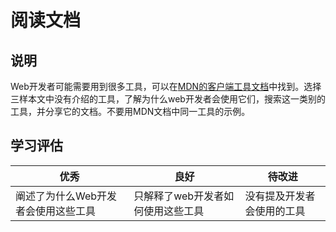 # 阅读文档

## 说明

Web开发者可能需要用到很多工具，可以在[MDN的客户端工具文档](https://developer.mozilla.org/zh-CN/docs/Learn/Tools_and_testing/Understanding_client-side_tools/Overview)中找到。选择三样本文中没有介绍的工具，了解为什么web开发者会使用它们，搜索这一类别的工具，并分享它的文档。不要用MDN文档中同一工具的示例。

## 学习评估

| 优秀 | 良好 | 待改进 |
| --- | --- | --- |
| 阐述了为什么Web开发者会使用这些工具 | 只解释了web开发者如何使用这些工具 | 没有提及开发者会使用的工具 |
